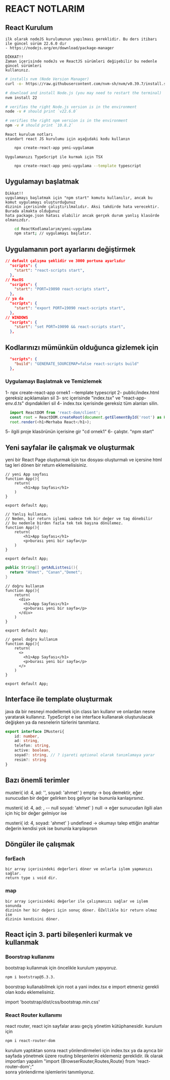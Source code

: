 # REACT NOTLARIM

## React Kurulum

    ilk olarak nodeJS kurulumunun yapılması gereklidir. Bu ders itibarı ile güncel sürüm 22.6.0 dır
    - https://nodejs.org/en/download/package-manager

    DİKKAT!! 
    Zaman içerisinde nodeJs ve ReactJS sürümleri değişebilir bu nedenle güncel sürümleri 
    kullanınız.

```bash
# installs nvm (Node Version Manager)
curl -o- https://raw.githubusercontent.com/nvm-sh/nvm/v0.39.7/install.sh | bash

# download and install Node.js (you may need to restart the terminal)
nvm install 22

# verifies the right Node.js version is in the environment
node -v # should print `v22.6.0`

# verifies the right npm version is in the environment
npm -v # should print `10.8.2`
```

    React kurulum notları
    standart react JS kurulumu için aşağıdaki kodu kullanın

```bash
    npx create-react-app yeni-uygulamam
```

    Uygulamanızı TypeScript ile kurmak için TSX

```bash
    npx create-react-app yeni-uygulama --template typescript
```

## Uygulamayı başlatmak
    Dikkat!! 
    uygulamayı başlatmak için "npm start" komutu kullanılır, ancak bu komut uygulamayı oluşturduğunuz
    dizinin içerisinde çalıştırılmalıdır. Aksi takdirde hata verecektir. Burada almakta olduğunuz
    hata package.json hatası olabilir ancak gerçek durum yanlış klasörde olmanızdır.

```bash
    cd ReactKodlamalarım/yeni-uygulama
    npm start; // uygulamayı başlatır.
```

## Uygulamanın port ayarlarını değiştirmek

```json
// default çalışma şeklidir ve 3000 portuna ayarlıdır
  "scripts": {
    "start": "react-scripts start",
  },
// MacOS
  "scripts": {
    "start": "PORT=19090 react-scripts start",
  },
// ya da 
  "scripts": {
    "start": "export PORT=19090 react-scripts start",
  },
// WINDOWS
  "scripts": {
    "start": "set PORT=19090 && react-scripts start",
  },
```

## Kodlarınızı mümünkün olduğunca gizlemek için 

```json
  "scripts": {
    "build": "GENERATE_SOURCEMAP=false react-scripts build"
  },
```

### Uygulamayı Başlatmak ve Temizlemek

  1- npx create-react-app ornek1 --template typescript
  2- public/index.html gereksiz açıklamaları sil
  3- src içerisinde "index.tsx" ve "react-app-env.d.ts" dışındakileri sil
  4- index.tsx içerisinde gereksiz tüm alanları silin.
```ts
  import ReactDOM from 'react-dom/client';
  const root = ReactDOM.createRoot(document.getElementById('root') as HTMLElement);
  root.render(<h1>Merhaba React</h1>);
```
  5- ilgili proje klasörünün içerisine gir "cd ornek1"
  6- çalıştır. "npm start"

## Yeni sayfalar ile çalışmak ve oluşturmak

  yeni bir React Page oluşturmak için tsx dosyası oluşturmalı ve
  içersine html tag leri dönen bir return eklemelisisiniz.

```tsx
// yeni App sayfası
function App(){
    return(
        <h1>App Sayfası</h1>        
    )
}

export default App;
```

```tsx
// Yanlış kullanım.
// Neden, bir return işlemi sadece tek bir değer ve tag dönebilir
// bu nedenle birden fazla tek tek başına dönülemez.
function App(){
    return(
        <h1>App Sayfası</h1>  
        <p>burası yeni bir sayfa</p>      
    )
}

export default App;
```

```java
public String[] getAdListtesi(){
  return "Ahmet", "Canan","Demet";
}
```

```tsx
// doğru kullanım
function App(){
    return(
      <div>
        <h1>App Sayfası</h1>  
        <p>burası yeni bir sayfa</p>      
      </div>  
    )
}

export default App;
```

```tsx
// genel doğru kullanım
function App(){
    return(
      <>
        <h1>App Sayfası</h1>  
        <p>burası yeni bir sayfa</p>      
      </>  
    )
}

export default App;
```

## Interface ile template oluşturmak
  java da bir nesneyi modellemek için class ları kullanır ve onlardan
  nesne yaratarak kullanırız. TypeScript e ise interface kullanarak
  oluşturulacak değişken ya da nesnelerin türlerini tanımlarız.

```typescript
export interface IMusteri{
    id: number,
    ad: string,
    telefon: string,
    active: boolean,
    soyad?: string, // ? işareti optional olarak tanımlamaya yarar
    resim?: string
}
```

## Bazı önemli terimler
  musteri{
    id: 4,
    ad: '',
    soyad: 'ahmet'
  }
  empty -> boş demektir, eğer sunucudan bir değer gelirken boş geliyor ise bununla karılaşırsınız.

  musteri{
    id: 4,
    ad: , -- null
    soyad: 'ahmet'
  }
  null -> eğer sunucudan ilgili alan için hiç bir değer gelmiyor ise 

  musteri{
    id: 4,
    soyad: 'ahmet'
  }
  undefined -> okumayı talep ettiğin anahtar değerin kendisi yok ise
  bununla karşılaşırsın

  ## Döngüler ile çalışmak

  ### forEach

    bir array içerisindeki değerleri döner ve onlarla işlem yapmanızı sağlar.
    return type ı void dir.
  
  ### map

    bir array içerisindeki değerler ile çalışmanızı sağlar ve işlem sonunda
    dizinin her bir değeri için sonuç döner. ÖZellikle bir return olmaz ise
    dizinin kendisini döner.

## React için 3. parti bileşenleri kurmak ve kullanmak

### Boorstrap kullanımı

  bootstrap kullanmak için öncelikle kurulum yapıyoruz.
```bash
npm i bootstrap@5.3.3.
```
  boorstrap kullanabilmek için root a yani index.tsx e import etmeniz gerekli
  olan kodu eklemelisiniz.

  import 'bootstrap/dist/css/bootstrap.min.css'

### React Router kullanımı

  react router, react için sayfalar arası geçiş yönetim kütüphanesidir. kurulum için

```bash
npm i react-router-dom
```

  kurulum yaptıktan sonra react yönlendirmeleri için index.tsx ya da ayrıca bir sayfada 
  yönetmek üzere routing bileşenlerini eklemeniz gereklidir.
  ilk olarak importları yapalım
  "import {BrowserRouter,Routes,Route} from 'react-router-dom';"  
  sonra yönlendirme işlemlerini tanımlıyoruz.
  